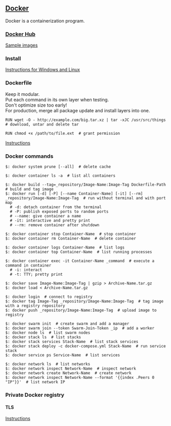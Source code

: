 ## [Docker](https://www.docker.com/resources/what-container)

Docker is a containerization program.  

### [Docker Hub](https://hub.docker.com/)

[Sample images](Docs/Samples/SampleApplications/SamplesHome)

### Install

[Instructions for Windows and Linux](Docs/Guides/GetDocker/DockerEngineCommunity)

### Dockerfile

Keep it modular.  
Put each command in its own layer when testing.  
Don't optimize size too early!  
For production, merge all package update and install layers into one.  

```
RUN wget -O - http://example.com/big.tar.xz | tar -xJC /usr/src/things  # download, untar and delete tar
```

```
RUN chmod +x /path/to/file.ext  # grant permission
```

[Instructions](Docs/Guides/DevelopWithDocker/DevelopAppsOnDocker/DevelopImages/BestPractice)

### Docker commands

```
$: docker system prune [--all]  # delete cache

$: docker container ls -a  # list all containers

$: docker build --tag=_repository/Image-Name:Image-Tag Dockerfile-Path  # build and tag image
$: docker run [-d] [-P] [--name Container-Name] [-it] [--rm] _repository/Image-Name:Image-Tag  # run without terminal and with port map
  # -d: detach container from the terminal
  # -P: publish exposed ports to random ports
  # --name: give container a name
  # -it: interactive and pretty print
  # --rm: remove container after shutdown

$: docker container stop Container-Name  # stop container
$: docker container rm Container-Name  # delete container

$: docker container logs Container-Name  # list logs
$: docker container top Container-Name  # list running processes

$: docker container exec -it Container-Name _command  # execute a command in container
  # -i: interact
  # -t: TTY; pretty print

$: docker save Image-Name:Image-Tag | gzip > Archive-Name.tar.gz
$: docker load < Archive-Name.tar.gz

$: docker login  # connect to registry
$: docker tag Image-Tag _repository/Image-Name:Image-Tag  # tag image with a registry repository
$: docker push _repository/Image-Name:Image-Tag  # upload image to registry

$: docker swarm init  # create swarm and add a manager
$: docker swarm join --token Swarm-Join-Token _ip  # add a worker
$: docker node ls  # list swarm nodes
$: docker stack ls  # list stacks
$: docker stack services Stack-Name  # list stack services
$: docker stack deploy -c docker-compose.yml Stack-Name  # run service stack
$: docker service ps Service-Name  # list services

$: docker network ls  # list networks
$: docker network inspect Network-Name  # inspect network
$: docker network create Network-Name  # create network
$: docker network inspect Network-Name --format '{{index .Peers 0 "IP"}}'  # list network IP
```

### Private Docker registry

#### TLS

[Instructions](Docs\ProductManuals\OpenSourceProjects\DockerRegistry\Recepies\TestInsecureRegistry)
